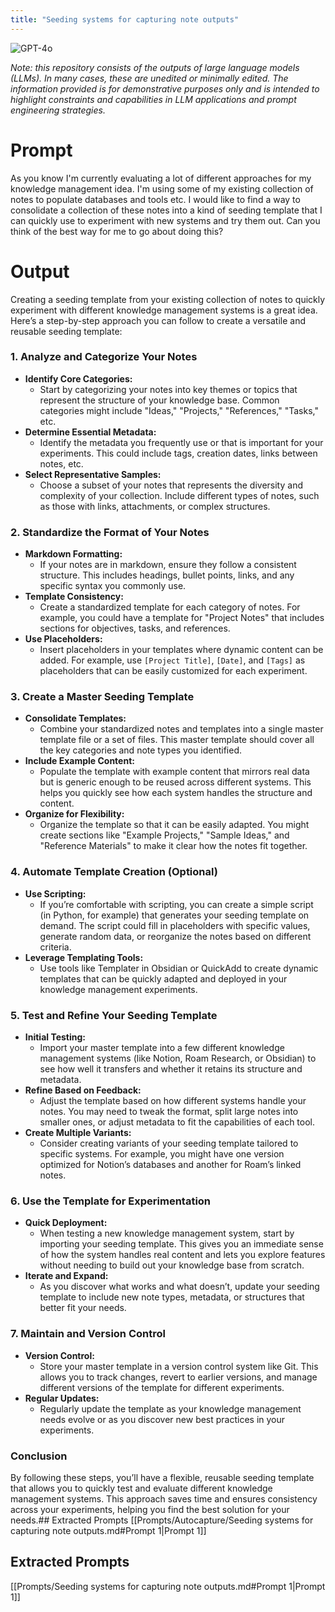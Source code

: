 ```yaml
---
title: "Seeding systems for capturing note outputs"
---
```

![GPT-4o](https://img.shields.io/badge/GPT--4o-3333FF?style=for-the-badge&logo=openai&logoColor=white)



*Note: this repository consists of the outputs of large language models (LLMs). In many cases, these are unedited or minimally edited. The information provided is for demonstrative purposes only and is intended to highlight constraints and capabilities in LLM applications and prompt engineering strategies.*


# Prompt

As you know I'm currently evaluating a lot of different approaches for my knowledge management idea. I'm using some of my existing collection of notes to populate databases and tools etc. I would like to find a way to consolidate a collection of these notes into a kind of seeding template that I can quickly use to experiment with new systems and try them out. Can you think of the best way for me to go about doing this?

# Output

Creating a seeding template from your existing collection of notes to quickly experiment with different knowledge management systems is a great idea. Here’s a step-by-step approach you can follow to create a versatile and reusable seeding template:

### 1. **Analyze and Categorize Your Notes**
   - **Identify Core Categories:**
     - Start by categorizing your notes into key themes or topics that represent the structure of your knowledge base. Common categories might include "Ideas," "Projects," "References," "Tasks," etc.
   - **Determine Essential Metadata:**
     - Identify the metadata you frequently use or that is important for your experiments. This could include tags, creation dates, links between notes, etc.
   - **Select Representative Samples:**
     - Choose a subset of your notes that represents the diversity and complexity of your collection. Include different types of notes, such as those with links, attachments, or complex structures.

### 2. **Standardize the Format of Your Notes**
   - **Markdown Formatting:**
     - If your notes are in markdown, ensure they follow a consistent structure. This includes headings, bullet points, links, and any specific syntax you commonly use.
   - **Template Consistency:**
     - Create a standardized template for each category of notes. For example, you could have a template for "Project Notes" that includes sections for objectives, tasks, and references.
   - **Use Placeholders:**
     - Insert placeholders in your templates where dynamic content can be added. For example, use `[Project Title]`, `[Date]`, and `[Tags]` as placeholders that can be easily customized for each experiment.

### 3. **Create a Master Seeding Template**
   - **Consolidate Templates:**
     - Combine your standardized notes and templates into a single master template file or a set of files. This master template should cover all the key categories and note types you identified.
   - **Include Example Content:**
     - Populate the template with example content that mirrors real data but is generic enough to be reused across different systems. This helps you quickly see how each system handles the structure and content.
   - **Organize for Flexibility:**
     - Organize the template so that it can be easily adapted. You might create sections like "Example Projects," "Sample Ideas," and "Reference Materials" to make it clear how the notes fit together.

### 4. **Automate Template Creation (Optional)**
   - **Use Scripting:**
     - If you’re comfortable with scripting, you can create a simple script (in Python, for example) that generates your seeding template on demand. The script could fill in placeholders with specific values, generate random data, or reorganize the notes based on different criteria.
   - **Leverage Templating Tools:**
     - Use tools like Templater in Obsidian or QuickAdd to create dynamic templates that can be quickly adapted and deployed in your knowledge management experiments.

### 5. **Test and Refine Your Seeding Template**
   - **Initial Testing:**
     - Import your master template into a few different knowledge management systems (like Notion, Roam Research, or Obsidian) to see how well it transfers and whether it retains its structure and metadata.
   - **Refine Based on Feedback:**
     - Adjust the template based on how different systems handle your notes. You may need to tweak the format, split large notes into smaller ones, or adjust metadata to fit the capabilities of each tool.
   - **Create Multiple Variants:**
     - Consider creating variants of your seeding template tailored to specific systems. For example, you might have one version optimized for Notion’s databases and another for Roam’s linked notes.

### 6. **Use the Template for Experimentation**
   - **Quick Deployment:**
     - When testing a new knowledge management system, start by importing your seeding template. This gives you an immediate sense of how the system handles real content and lets you explore features without needing to build out your knowledge base from scratch.
   - **Iterate and Expand:**
     - As you discover what works and what doesn’t, update your seeding template to include new note types, metadata, or structures that better fit your needs.

### 7. **Maintain and Version Control**
   - **Version Control:**
     - Store your master template in a version control system like Git. This allows you to track changes, revert to earlier versions, and manage different versions of the template for different experiments.
   - **Regular Updates:**
     - Regularly update the template as your knowledge management needs evolve or as you discover new best practices in your experiments.

### Conclusion
By following these steps, you’ll have a flexible, reusable seeding template that allows you to quickly test and evaluate different knowledge management systems. This approach saves time and ensures consistency across your experiments, helping you find the best solution for your needs.## Extracted Prompts
[[Prompts/Autocapture/Seeding systems for capturing note outputs.md#Prompt 1|Prompt 1]]





## Extracted Prompts
[[Prompts/Seeding systems for capturing note outputs.md#Prompt 1|Prompt 1]]
